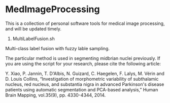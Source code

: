# MedImageProcessing

This is a collection of personal software tools for medical image processing, and will be updated timely.

1. MultiLabelFusion.sh

Multi-class label fusion with fuzzy lable sampling.

The particular method is used in segmenting midbrian nuclei previously. 
If you are using the script for your research, please cite the following article:

Y. Xiao, P. Jannin, T. D'Albis, N. Guizard, C. Haegelen, F. Lalys, M. Vérin and D. Louis Collins, 
“Investigation of morphometric variability of subthalamic nucleus, red nucleus, and substantia nigra 
in advanced Parkinson's disease patients using automatic segmentation and PCA-based analysis,” Human Brain Mapping, 
vol.35(9), pp. 4330-4344, 2014.


